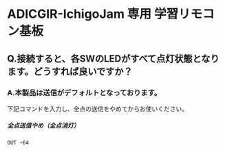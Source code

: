 # ADICGIR-IchigoJam 専用 学習リモコン基板

## Q.接続すると、各SWのLEDがすべて点灯状態となります。どうすれば良いですか？

### A.本製品は送信がデフォルトとなっております。
下記コマンドを入力し、全点の送信をやめてからお使いください。  
##### 全点送信やめ（全点消灯）
```
OUT ~64
```
